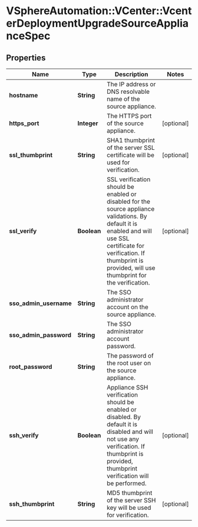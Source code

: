 # VSphereAutomation::VCenter::VcenterDeploymentUpgradeSourceApplianceSpec

## Properties
Name | Type | Description | Notes
------------ | ------------- | ------------- | -------------
**hostname** | **String** | The IP address or DNS resolvable name of the source appliance. | 
**https_port** | **Integer** | The HTTPS port of the source appliance. | [optional] 
**ssl_thumbprint** | **String** | SHA1 thumbprint of the server SSL certificate will be used for verification. | [optional] 
**ssl_verify** | **Boolean** | SSL verification should be enabled or disabled for the source appliance validations. By default it is enabled and will use SSL certificate for verification. If thumbprint is provided, will use thumbprint for the verification. | [optional] 
**sso_admin_username** | **String** | The SSO administrator account on the source appliance. | 
**sso_admin_password** | **String** | The SSO administrator account password. | 
**root_password** | **String** | The password of the root user on the source appliance. | 
**ssh_verify** | **Boolean** | Appliance SSH verification should be enabled or disabled. By default it is disabled and will not use any verification. If thumbprint is provided, thumbprint verification will be performed. | [optional] 
**ssh_thumbprint** | **String** | MD5 thumbprint of the server SSH key will be used for verification. | [optional] 


